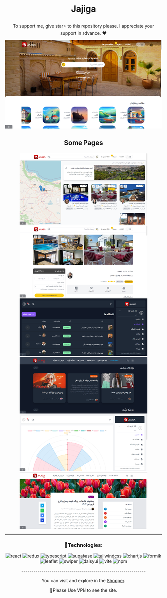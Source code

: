 

# <p align="center" color="#eb5e28">Jajiga</p>

<p align="center">To support me, give star⭐ to this repository please.
I appreciate your support in advance. ❤</p>

<img src="public/Screenshot (18).png"/>

## <p align="center">Some Pages</p>

<section width="100%" display="flex" align="center" justify-content="center" gap="2rem">
<img src="public/Screenshot (20).png" width="410"/>
<img src="public/Screenshot (21).png" width="410"/>
<img src="public/Screenshot (25).png" width="410"/>
<img src="public/Screenshot (27).png" width="410"/>
<img src="public/Screenshot (28).png" width="410"/>
<img src="public/Screenshot (31).png" width="410"/>
</section>

<hr/>

### <p align="center">🔧Technologies:</p>
<div align="center" >
  
![react](https://img.shields.io/badge/react-8b5cf6?style=for-the-badge&logo=react&logoColor=white)
![redux](https://img.shields.io/badge/redux-8b5cf6?style=for-the-badge&logo=redux&logoColor=white)
![typescript](https://img.shields.io/badge/typescript-8b5cf6?style=for-the-badge&logo=typescript&logoColor=white)
![supabase](https://img.shields.io/badge/supabase-8b5cf6?style=for-the-badge&logo=supabase&logoColor=white)
![tailwindcss](https://img.shields.io/badge/tailwindcss-8b5cf6?style=for-the-badge&logo=tailwindcss&logoColor=white)
![chartjs](https://img.shields.io/badge/chartjs-8b5cf6?style=for-the-badge&logo=chart.js&logoColor=white)
![formik](https://img.shields.io/badge/formik-8b5cf6?style=for-the-badge&logo=formik&logoColor=white)
![leaflet](https://img.shields.io/badge/leaflet-8b5cf6?style=for-the-badge&logo=leaflet&logoColor=white)
![swiper](https://img.shields.io/badge/swiper-8b5cf6?style=for-the-badge&logo=swiper&logoColor=white)
![daisyui](https://img.shields.io/badge/daisyui-8b5cf6?style=for-the-badge&logo=daisyui&logoColor=white)
![vite](https://img.shields.io/badge/vite-8b5cf6?style=for-the-badge&logo=vite&logoColor=white)
![npm](https://img.shields.io/badge/npm-8b5cf6?style=for-the-badge&logo=npm&logoColor=white)
  
</div>

<p align="center">--------------------------------------------------------------</p>
  
<p align="center">You can visit and explore in the <a href="https://shopper-taupe.vercel.app/" target="_blank">Shopper</a>.</p>
<p align="center">📌Please Use VPN to see the site.</p>

